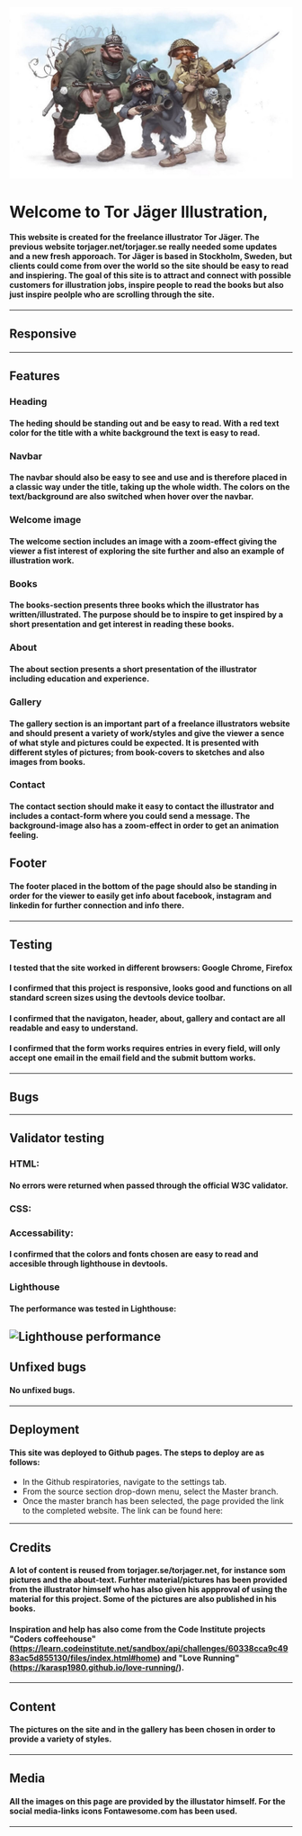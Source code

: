 ![Tor Jäger Welcome][def]

# Welcome to Tor Jäger Illustration,

#### This website is created for the freelance illustrator Tor Jäger. The previous website torjager.net/torjager.se really needed some updates and a new fresh apporoach. Tor Jäger is based in Stockholm, Sweden, but clients could come from over the world so the site should be easy to read and inspiering. The goal of this site is to attract and connect with possible customers for illustration jobs, inspire people to read the books but also just inspire peolple who are scrolling through the site.

------
## Responsive

#### 

------

## Features

### Heading
#### The heding should be standing out and be easy to read. With a red text color for the title with a white background the text is easy to read. 

### Navbar
#### The navbar should also be easy to see and use and is therefore placed in a classic way under the title, taking up the whole width. The colors on the text/background are also switched when hover over the navbar.

### Welcome image
#### The welcome section includes an image with a zoom-effect giving the viewer a fist interest of exploring the site further and also an example of illustration work.

### Books
#### The books-section presents three books which the illustrator has written/illustrated. The purpose should be to inspire to get inspired by a short presentation and get interest in reading these books.

### About
#### The about section presents a short presentation of the illustrator including education and experience.

### Gallery
#### The gallery section is an important part of a freelance illustrators website and should present a variety of work/styles and give the viewer a sence of what style and pictures could be expected. It is presented with different styles of pictures; from book-covers to sketches and also images from books.

### Contact
#### The contact section should make it easy to contact the illustrator and includes a contact-form where you could send a message. The background-image also has a zoom-effect in order to get an animation feeling.

## Footer
#### The footer placed in the bottom of the page should also be standing in order for the viewer to easily get info about facebook, instagram and linkedin for further connection and info there.

-------
## Testing

#### I tested that the site worked in different browsers: Google Chrome, Firefox

#### I confirmed that this project is responsive, looks good and functions on all standard screen sizes using the devtools device toolbar.

#### I confirmed that the navigaton, header, about, gallery and contact are all readable and easy to understand.

#### I confirmed that the form works requires entries in every field, will only accept one email in the email field and the submit buttom works.

-------

## Bugs

------

## Validator testing

### HTML:
#### No errors were returned when passed through the official W3C validator.

### CSS:

### Accessability:
#### I confirmed that the colors and fonts chosen are easy to read and accesible through lighthouse in devtools.

### Lighthouse
#### The performance was tested in Lighthouse:
![Lighthouse performance](/assets/images/lighthouse.jpeg)
-----

## Unfixed bugs

#### No unfixed bugs.
-----

## Deployment

#### This site was deployed to Github pages. The steps to deploy are as follows:
* In the Github respiratories, navigate to the settings tab. 
* From the source section drop-down menu, select the Master branch.
* Once the master branch has been selected, the page provided the link to the completed website. 
The link can be found here:

-----

## Credits

#### A lot of content is reused from torjager.se/torjager.net, for instance som pictures and the about-text. Furhter material/pictures has been provided from the illustrator himself who has also given his appproval of using the material for this project. Some of the pictures are also published in his books.
#### Inspiration and help has also come from the Code Institute projects "Coders coffeehouse" (https://learn.codeinstitute.net/sandbox/api/challenges/60338cca9c4983ac5d855130/files/index.html#home) and "Love Running" (https://karasp1980.github.io/love-running/).

----

## Content

#### The pictures on the site and in the gallery has been chosen in order to provide a variety of styles.

----


## Media

#### All the images on this page are provided by the illustator himself. For the social media-links icons Fontawesome.com has been used.

-----


[def]: ./assets/images/ww1full.jpeg
[def2]: /assets/images/Lighthouse.jpeg